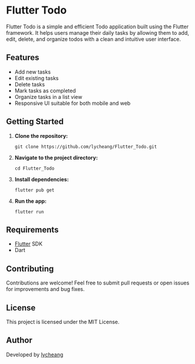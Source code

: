 # Flutter Todo

Flutter Todo is a simple and efficient Todo application built using the Flutter framework. It helps users manage their daily tasks by allowing them to add, edit, delete, and organize todos with a clean and intuitive user interface.

## Features

- Add new tasks
- Edit existing tasks
- Delete tasks
- Mark tasks as completed
- Organize tasks in a list view
- Responsive UI suitable for both mobile and web

## Getting Started

1. **Clone the repository:**
   ```
   git clone https://github.com/lycheang/Flutter_Todo.git
   ```
2. **Navigate to the project directory:**
   ```
   cd Flutter_Todo
   ```
3. **Install dependencies:**
   ```
   flutter pub get
   ```
4. **Run the app:**
   ```
   flutter run
   ```

## Requirements

- [Flutter](https://flutter.dev/) SDK
- Dart

## Contributing

Contributions are welcome! Feel free to submit pull requests or open issues for improvements and bug fixes.

## License

This project is licensed under the MIT License.

## Author

Developed by [lycheang](https://github.com/lycheang)
